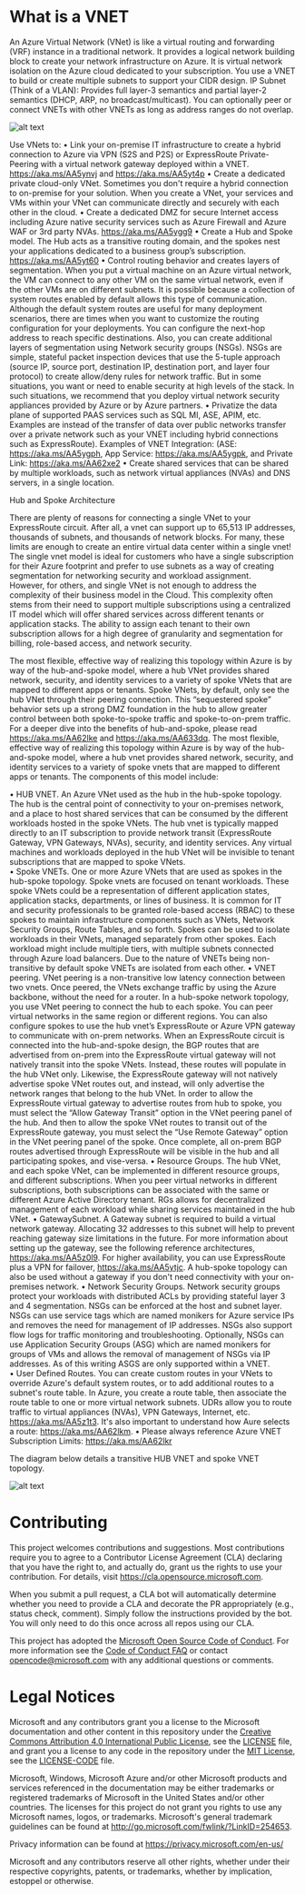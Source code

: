 # What is a VNET 
 
An Azure Virtual Network (VNet) is like a virtual routing and forwarding (VRF) instance in a traditional network.  It provides a logical network building block to create your network infrastructure on Azure.  It is virtual network isolation on the Azure cloud dedicated to your subscription.  You use a VNET to build or create multiple subnets to support your CIDR design. IP Subnet (Think of a VLAN):  Provides full layer-3 semantics and partial layer-2 semantics (DHCP, ARP, no broadcast/multicast).  You can optionally peer or connect VNETs with other VNETs as long as address ranges do not overlap.  

![alt text](https://github.com/jgmitter/images/blob/master/hub%20and%20spoke.jpg)


Use VNets to:
•	Link your on-premise IT infrastructure to create a hybrid connection to Azure via VPN (S2S and P2S) or ExpressRoute Private-Peering with a virtual network gateway deployed within a VNET. https://aka.ms/AA5ynvj and https://aka.ms/AA5yt4p
•	Create a dedicated private cloud-only VNet. Sometimes you don't require a hybrid connection to on-premise for your solution. When you create a VNet, your services and VMs within your VNet can communicate directly and securely with each other in the cloud. 
•	Create a dedicated DMZ for secure Internet access including Azure native security services such as Azure Firewall and Azure WAF or 3rd party NVAs.  https://aka.ms/AA5ygg9
•	Create a Hub and Spoke model. The Hub acts as a transitive routing domain, and the spokes nest your applications dedicated to a business group’s subscription.  https://aka.ms/AA5yt60
•	Control routing behavior and creates layers of segmentation.   When you put a virtual machine on an Azure virtual network, the VM can connect to any other VM on the same virtual network, even if the other VMs are on different subnets. It is possible because a collection of system routes enabled by default allows this type of communication.  Although the default system routes are useful for many deployment scenarios, there are times when you want to customize the routing configuration for your deployments. You can configure the next-hop address to reach specific destinations.  Also, you can create additional layers of segmentation using Network security groups (NSGs).  NSGs are simple, stateful packet inspection devices that use the 5-tuple approach (source IP, source port, destination IP, destination port, and layer four protocol) to create allow/deny rules for network traffic.  But in some situations, you want or need to enable security at high levels of the stack. In such situations, we recommend that you deploy virtual network security appliances provided by Azure or by Azure partners.
•	Privatize the data plane of supported PAAS services such as SQL MI, ASE, APIM, etc. Examples are instead of the transfer of data over public networks transfer over a private network such as your VNET including hybrid connections such as ExpressRoute).  Examples of VNET Integration: (ASE: https://aka.ms/AA5ygph, App Service: https://aka.ms/AA5ygpk, and Private Link: https://aka.ms/AA62xe2
•	Create shared services that can be shared by multiple workloads, such as network virtual appliances (NVAs) and DNS servers, in a single location.  

Hub and Spoke Architecture

There are plenty of reasons for connecting a single VNet to your ExpressRoute circuit. After all, a vnet can support up to 65,513 IP addresses, thousands of subnets, and thousands of network blocks.  For many, these limits are enough to create an entire virtual data center within a single vnet!  The single vnet model is ideal for customers who have a single subscription for their Azure footprint and prefer to use subnets as a way of creating segmentation for networking security and workload assignment.  
However, for others, and single VNet is not enough to address the complexity of their business model in the Cloud.  This complexity often stems from their need to support multiple subscriptions using a centralized IT model which will offer shared services across different tenants or application stacks.  The ability to assign each tenant to their own subscription allows for a high degree of granularity and segmentation for billing, role-based access, and network security. 

The most flexible, effective way of realizing this topology within Azure is by way of the hub-and-spoke model, where a hub VNet provides shared network, security, and identity services to a variety of spoke VNets that are mapped to different apps or tenants.  Spoke VNets, by default, only see the hub VNet through their peering connection.  This “sequestered spoke” behavior sets up a strong DMZ foundation in the hub to allow greater control between both spoke-to-spoke traffic and spoke-to-on-prem traffic.  For a deeper dive into the benefits of hub-and-spoke, please read https://aka.ms/AA62lke and https://aka.ms/AA633dq.
The most flexible, effective way of realizing this topology within Azure is by way of the hub-and-spoke model, where a hub vnet provides shared network, security, and identity services to a variety of spoke vnets that are mapped to different apps or tenants.  The components of this model include:  

•	HUB VNET.   An Azure VNet used as the hub in the hub-spoke topology. The hub is the central point of connectivity to your on-premises network, and a place to host shared services that can be consumed by the different workloads hosted in the spoke VNets.  The hub vnet is typically mapped directly to an IT subscription to provide network transit (ExpressRoute Gateway, VPN Gateways, NVAs), security, and identity services. Any virtual machines and workloads deployed in the hub VNet will be invisible to tenant subscriptions that are mapped to spoke VNets.  
•	Spoke VNETs. One or more Azure VNets that are used as spokes in the hub-spoke topology.   Spoke vnets are focused on tenant workloads. These spoke VNets could be a representation of different application states, application stacks, departments, or lines of business. It is common for IT and security professionals to be granted role-based access (RBAC) to these spokes to maintain infrastructure components such as VNets, Network Security Groups, Route Tables, and so forth.   Spokes can be used to isolate workloads in their VNets, managed separately from other spokes. Each workload might include multiple tiers, with multiple subnets connected through Azure load balancers.   Due to the nature of VNETs being non-transitive by default spoke VNETs are isolated from each other.
•	VNET peering. VNet peering is a non-transitive low latency connection between two vnets.  Once peered, the VNets exchange traffic by using the Azure backbone, without the need for a router. In a hub-spoke network topology, you use VNet peering to connect the hub to each spoke. You can peer virtual networks in the same region or different regions. You can also configure spokes to use the hub vnet’s ExpressRoute or Azure VPN gateway to communicate with on-prem networks.  When an ExpressRoute circuit is connected into the hub-and-spoke design, the BGP routes that are advertised from on-prem into the ExpressRoute virtual gateway will not natively transit into the spoke VNets. Instead, these routes will populate in the hub VNet only. Likewise, the ExpressRoute gateway will not natively advertise spoke VNet routes out, and instead, will only advertise the network ranges that belong to the hub VNet.  In order to allow the ExpressRoute virtual gateway to advertise routes from hub to spoke, you must select the “Allow Gateway Transit” option in the VNet peering panel of the hub.  And then to allow the spoke VNet routes to transit out of the ExpressRoute gateway, you must select the “Use Remote Gateway” option in the VNet peering panel of the spoke.  Once complete, all on-prem BGP routes advertised through ExpressRoute will be visible in the hub and all participating spokes, and vise-versa. 
•	Resource Groups. The hub VNet, and each spoke VNet, can be implemented in different resource groups, and different subscriptions. When you peer virtual networks in different subscriptions, both subscriptions can be associated with the same or different Azure Active Directory tenant. RGs allows for decentralized management of each workload while sharing services maintained in the hub VNet.
•	GatewaySubnet.  A Gateway subnet is required to build a virtual network gateway. Allocating 32 addresses to this subnet will help to prevent reaching gateway size limitations in the future.   For more information about setting up the gateway, see the following reference architectures, https://aka.ms/AA5z0l9.  For higher availability, you can use ExpressRoute plus a VPN for failover, https://aka.ms/AA5ytjc.   A hub-spoke topology can also be used without a gateway if you don't need connectivity with your on-premises network.
•	Network Security Groups.  Network security groups protect your workloads with distributed ACLs by providing stateful layer 3 and 4 segmentation.   NSGs can be enforced at the host and subnet layer.  NSGs can use service tags which are named monikers for Azure service IPs and removes the need for management of IP addresses.  NSGs also support flow logs for traffic monitoring and troubleshooting.  Optionally, NSGs can use Application Security Groups (ASG) which are named monikers for groups of VMs and allows the removal of management of NSGs via IP addresses.  As of this writing ASGS are only supported within a VNET.  
•	User Defined Routes.  You can create custom routes in your VNets to override Azure's default system routes, or to add additional routes to a subnet's route table. In Azure, you create a route table, then associate the route table to one or more virtual network subnets.  UDRs allow you to route traffic to virtual appliances (NVAs), VPN Gateways, Internet, etc.  https://aka.ms/AA5z1t3.  It's also important to understand how Aure selects a route: https://aka.ms/AA62lkm.
•	Please always reference Azure VNET Subscription Limits:  https://aka.ms/AA62lkr

The diagram below details a transitive HUB VNET and spoke VNET topology.

![alt text](https://github.com/jgmitter/images/blob/master/vnet.jpg)







# Contributing

This project welcomes contributions and suggestions.  Most contributions require you to agree to a
Contributor License Agreement (CLA) declaring that you have the right to, and actually do, grant us
the rights to use your contribution. For details, visit https://cla.opensource.microsoft.com.

When you submit a pull request, a CLA bot will automatically determine whether you need to provide
a CLA and decorate the PR appropriately (e.g., status check, comment). Simply follow the instructions
provided by the bot. You will only need to do this once across all repos using our CLA.

This project has adopted the [Microsoft Open Source Code of Conduct](https://opensource.microsoft.com/codeofconduct/).
For more information see the [Code of Conduct FAQ](https://opensource.microsoft.com/codeofconduct/faq/) or
contact [opencode@microsoft.com](mailto:opencode@microsoft.com) with any additional questions or comments.

# Legal Notices

Microsoft and any contributors grant you a license to the Microsoft documentation and other content
in this repository under the [Creative Commons Attribution 4.0 International Public License](https://creativecommons.org/licenses/by/4.0/legalcode),
see the [LICENSE](LICENSE) file, and grant you a license to any code in the repository under the [MIT License](https://opensource.org/licenses/MIT), see the
[LICENSE-CODE](LICENSE-CODE) file.

Microsoft, Windows, Microsoft Azure and/or other Microsoft products and services referenced in the documentation
may be either trademarks or registered trademarks of Microsoft in the United States and/or other countries.
The licenses for this project do not grant you rights to use any Microsoft names, logos, or trademarks.
Microsoft's general trademark guidelines can be found at http://go.microsoft.com/fwlink/?LinkID=254653.

Privacy information can be found at https://privacy.microsoft.com/en-us/

Microsoft and any contributors reserve all other rights, whether under their respective copyrights, patents,
or trademarks, whether by implication, estoppel or otherwise.
